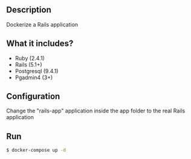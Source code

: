 ## Description

Dockerize a Rails application

## What it includes?

- Ruby (2.4.1)
- Rails (5.1+)
- Postgresql (9.4.1)
- Pgadmin4 (3+)

## Configuration

Change the "rails-app" application inside the app folder to the real Rails application

## Run

```bash
$ docker-compose up -d
```
